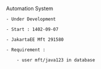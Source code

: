 Automation System

    - Under Development

    - Start : 1402-09-07

    - JakartaEE Mft 291580

    - Requirement :
        
        - user mft/java123 in database
